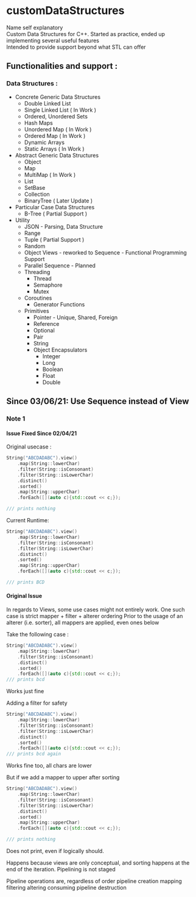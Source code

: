 # customDataStructures

Name self explanatory\
Custom Data Structures for C++. Started as practice, ended up implementing several useful features\
Intended to provide support beyond what STL can offer

## Functionalities and support : 

### Data Structures :
* Concrete Generic Data Structures
  * Double Linked List
  * Single Linked List ( In Work )
  * Ordered, Unordered Sets
  * Hash Maps
  * Unordered Map ( In Work )
  * Ordered Map ( In Work )
  * Dynamic Arrays
  * Static Arrays ( In Work )
* Abstract Generic Data Structures 
  * Object
  * Map
  * MultiMap ( In Work )
  * List
  * SetBase
  * Collection
  * BinaryTree ( Later Update )
* Particular Case Data Structures
  * B-Tree ( Partial Support )
* Utility 
  * JSON - Parsing, Data Structure
  * Range
  * Tuple ( Partial Support )  
  * Random  
  * Object Views - reworked to Sequence - Functional Programming Support
  * Parallel Sequence - Planned
  * Threading
    * Thread
    * Semaphore
    * Mutex
  * Coroutines
    * Generator Functions  
  * Primitives
    * Pointer - Unique, Shared, Foreign
    * Reference
    * Optional
    * Pair
    * String
    * Object Encapsulators 
      * Integer
      * Long
      * Boolean
      * Float
      * Double

## Since 03/06/21: Use Sequence instead of View

### Note 1

#### Issue Fixed Since 02/04/21

Original usecase : 

```c++
String("ABCDADABC").view()
    .map(String::lowerChar)
    .filter(String::isConsonant)
    .filter(String::isLowerChar)
    .distinct()
    .sorted()
    .map(String::upperChar)
    .forEach([](auto c){std::cout << c;});

/// prints nothing
```

Current Runtime:

```c++
String("ABCDADABC").view()
    .map(String::lowerChar)
    .filter(String::isConsonant)
    .filter(String::isLowerChar)
    .distinct()
    .sorted()
    .map(String::upperChar)
    .forEach([](auto c){std::cout << c;});

/// prints BCD
```

#### Original Issue

In regards to Views, some use cases might not entirely work. 
One such case is strict mapper + filter + alterer ordering
Prior to the usage of an alterer (i.e. sorter), all mappers are applied, even ones below

Take the following case : 

```c++
String("ABCDADABC").view()
    .map(String::lowerChar)
    .filter(String::isConsonant)
    .distinct()
    .sorted()
    .forEach([](auto c){std::cout << c;});
/// prints bcd
```

Works just fine

Adding a filter for safety

```c++
String("ABCDADABC").view()
    .map(String::lowerChar)
    .filter(String::isConsonant)
    .filter(String::isLowerChar)
    .distinct()
    .sorted()
    .forEach([](auto c){std::cout << c;});
/// prints bcd again
```

Works fine too, all chars are lower

But if we add a mapper to upper after sorting

```c++
String("ABCDADABC").view()
    .map(String::lowerChar)
    .filter(String::isConsonant)
    .filter(String::isLowerChar)
    .distinct()
    .sorted()
    .map(String::upperChar)
    .forEach([](auto c){std::cout << c;});

/// prints nothing
```

Does not print, even if logically should.

Happens because views are only conceptual, and sorting
happens at the end of the iteration. Pipelining is not staged


Pipeline operations are, regardless of order
pipeline creation 
mapping
filtering
altering
consuming
pipeline destruction
